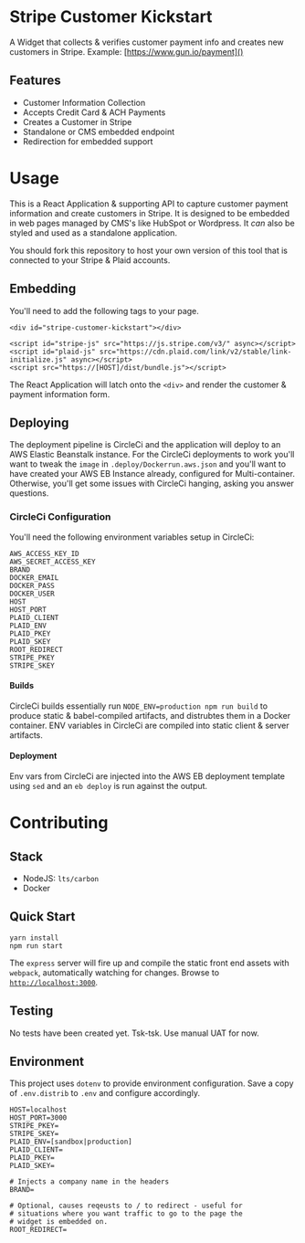 # Stripe Customer Kickstart
A Widget that collects &amp; verifies customer payment info and creates new customers in Stripe. Example: [https://www.gun.io/payment]()

## Features

 * Customer Information Collection
 * Accepts Credit Card & ACH Payments
 * Creates a Customer in Stripe
 * Standalone or CMS embedded endpoint
 * Redirection for embedded support

# Usage
This is a React Application & supporting API to capture customer payment information and create customers in Stripe. It is designed to be embedded in web pages managed by CMS's like HubSpot or Wordpress. It _can_ also be styled and used as a standalone application.

You should fork this repository to host your own version of this tool that is connected to your Stripe & Plaid accounts.

## Embedding
You'll need to add the following tags to your page.
```
<div id="stripe-customer-kickstart"></div>

<script id="stripe-js" src="https://js.stripe.com/v3/" async></script>
<script id="plaid-js" src="https://cdn.plaid.com/link/v2/stable/link-initialize.js" async></script>
<script src="https://[HOST]/dist/bundle.js"></script>
```

The React Application will latch onto the `<div>` and render the customer & payment information form.

## Deploying
The deployment pipeline is CircleCi and the application will deploy to an AWS Elastic Beanstalk instance. For the CircleCi deployments to work you'll want to tweak the `image` in `.deploy/Dockerrun.aws.json` and you'll want to have created your AWS EB Instance already, configured for Multi-container. Otherwise, you'll get some issues with CircleCi hanging, asking you answer questions.

### CircleCi Configuration
You'll need the following environment variables setup in CircleCi:
```
AWS_ACCESS_KEY_ID
AWS_SECRET_ACCESS_KEY
BRAND
DOCKER_EMAIL
DOCKER_PASS 
DOCKER_USER
HOST
HOST_PORT
PLAID_CLIENT
PLAID_ENV
PLAID_PKEY
PLAID_SKEY
ROOT_REDIRECT
STRIPE_PKEY
STRIPE_SKEY
```

#### Builds
CircleCi builds essentially run `NODE_ENV=production npm run build` to produce static & babel-compiled artifacts, and distrubtes them in a Docker container. ENV variables in CircleCi are compiled into static client & server artifacts.

#### Deployment
Env vars from CircleCi are injected into the AWS EB deployment template using `sed` and an `eb deploy` is run against the output.

# Contributing

## Stack

 * NodeJS: `lts/carbon`
 * Docker

## Quick Start
```
yarn install
npm run start
```

The `express` server will fire up and compile the static front end assets with `webpack`, automatically watching for changes. Browse to [`http://localhost:3000`]().

## Testing
No tests have been created yet. Tsk-tsk. Use manual UAT for now.

## Environment
This project uses `dotenv` to provide environment configuration. Save a copy of `.env.distrib` to `.env` and configure accordingly.

```
HOST=localhost
HOST_PORT=3000
STRIPE_PKEY=
STRIPE_SKEY=
PLAID_ENV=[sandbox|production]
PLAID_CLIENT=
PLAID_PKEY=
PLAID_SKEY=

# Injects a company name in the headers
BRAND=

# Optional, causes reqeusts to / to redirect - useful for
# situations where you want traffic to go to the page the
# widget is embedded on.
ROOT_REDIRECT=
```

